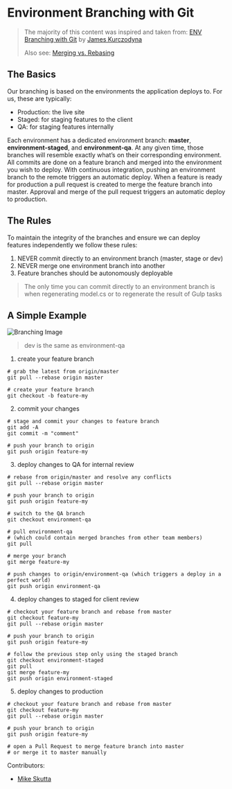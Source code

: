 # Environment Branching with Git

> The majority of this content was inspired and taken from: [ENV Branching with Git](https://www.wearefine.com/mingle/env-branching-with-git/) by [James Kurczodyna](https://twitter.com/jamesmk)
>
> Also see: [Merging vs. Rebasing](https://www.atlassian.com/git/tutorials/merging-vs-rebasing)

## The Basics

Our branching is based on the environments the application deploys to.  For us, these are typically:

* Production: the live site
* Staged: for staging features to the client
* QA: for staging features internally

Each environment has a dedicated environment branch: **master**, **environment-staged**, and **environment-qa**. At any given time, those branches will resemble exactly what’s on their corresponding environment. All commits are done on a feature branch and merged into the environment you wish to deploy. With continuous integration, pushing an environment branch to the remote triggers an automatic deploy. When a feature is ready for production a pull request is created to merge the feature branch into master. Approval and merge of the pull request triggers an automatic deploy to production.

## The Rules

To maintain the integrity of the branches and ensure we can deploy features independently we follow these rules:

1. NEVER commit directly to an environment branch (master, stage or dev)
1. NEVER merge one environment branch into another
1. Feature branches should be autonomously deployable

> The only time you can commit directly to an environment branch is when regenerating model.cs or to regenerate the result of Gulp tasks

## A Simple Example

![Branching Image](https://cloud.githubusercontent.com/assets/10470870/16090951/22685ef0-32f7-11e6-984a-3ccb0a18fa0f.jpg)
> dev is the same as environment-qa

1. create your feature branch
```
# grab the latest from origin/master
git pull --rebase origin master

# create your feature branch
git checkout -b feature-my
```
2. commit your changes
```
# stage and commit your changes to feature branch
git add -A
git commit -m "comment"

# push your branch to origin
git push origin feature-my
```
3. deploy changes to QA for internal review
```
# rebase from origin/master and resolve any conflicts
git pull --rebase origin master

# push your branch to origin
git push origin feature-my

# switch to the QA branch
git checkout environment-qa

# pull environment-qa
# (which could contain merged branches from other team members)
git pull

# merge your branch
git merge feature-my

# push changes to origin/environment-qa (which triggers a deploy in a perfect world)
git push origin environment-qa
```
4. deploy changes to staged for client review
```
# checkout your feature branch and rebase from master
git checkout feature-my
git pull --rebase origin master

# push your branch to origin
git push origin feature-my

# follow the previous step only using the staged branch
git checkout environment-staged
git pull
git merge feature-my
git push origin environment-staged
```
5. deploy changes to production
```
# checkout your feature branch and rebase from master
git checkout feature-my
git pull --rebase origin master

# push your branch to origin
git push origin feature-my

# open a Pull Request to merge feature branch into master
# or merge it to master manually
```

Contributors:
* [Mike Skutta](https://github.com/mskutta/)
